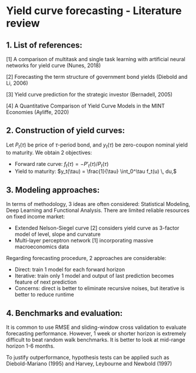 # Yield curve forecasting - Literature review

## 1. List of references:

[1] A comparison of multitask and single task learning with artificial neural networks for yield curve (Nunes, 2018)

[2] Forecasting the term structure of government bond yields (Diebold and Li, 2006)

[3] Yield curve prediction for the strategic investor (Bernadell, 2005)

[4] A Quantitative Comparison of Yield Curve Models in the MINT Economies (Ayliffe, 2020)

## 2. Construction of yield curves:

Let $P_t(\tau)$ be price of $\tau$-period bond, and $y_t(\tau)$ be zero-coupon nominal yield to maturity. We obtain 2 objectives:
- Forward rate curve: $f_t(\tau) = -P'_t(\tau) / P_t(\tau)$
- Yield to maturity: $y_t(\tau) = \frac{1}{\tau} \int_0^\tau f_t(u) \, du,$

## 3. Modeling approaches:

In terms of methodology, 3 ideas are often considered: Statistical Modeling, Deep Learning and Functional Analysis. There are limited reliable resources on fixed income market:
- Extended Nelson-Siegel curve [2] considers yield curve as 3-factor model of level, slope and curvature
- Multi-layer perceptron network [1] incorporating massive macroeconomics data

Regarding forecasting procedure, 2 approaches are considerable:
- Direct: train 1 model for each forward horizon
- Iterative: train only 1 model and output of last prediction becomes feature of next prediction
- Concerns: direct is better to eliminate recursive noises, but iterative is better to reduce runtime

## 4. Benchmarks and evaluation:

It is common to use RMSE and sliding-window cross validation to evaluate forecasting performance. However, 1 week or shorter horizon is extremely difficult to beat random walk benchmarks. It is better to look at mid-range horizon 1-6 months. 

To justify outperformance, hypothesis tests can be applied such as Diebold-Mariano (1995) and Harvey, Leybourne and Newbold (1997)